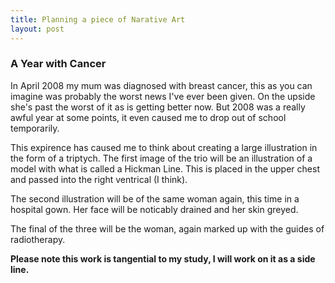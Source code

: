 ```yaml
---
title: Planning a piece of Narative Art
layout: post
---
```


### A Year with Cancer

In April 2008 my mum was diagnosed with breast cancer, this as you can imagine was probably the worst news I've ever been given. On the upside she's past the worst of it as is getting better now. But 2008 was a really awful year at some points, it even caused me to drop out of school temporarily.

This expirence has caused me to think about creating a large illustration in the form of a triptych. The first image of the trio will be an illustration of a model with what is called a Hickman Line. This is placed in the upper chest and passed into the right ventrical (I think).

The second illustration will be of the same woman again, this time in a hospital gown. Her face will be noticably drained and her skin greyed.

The final of the three will be the woman, again marked up with the guides of radiotherapy.

**Please note this work is tangential to my study, I will work on it as a side line.**
